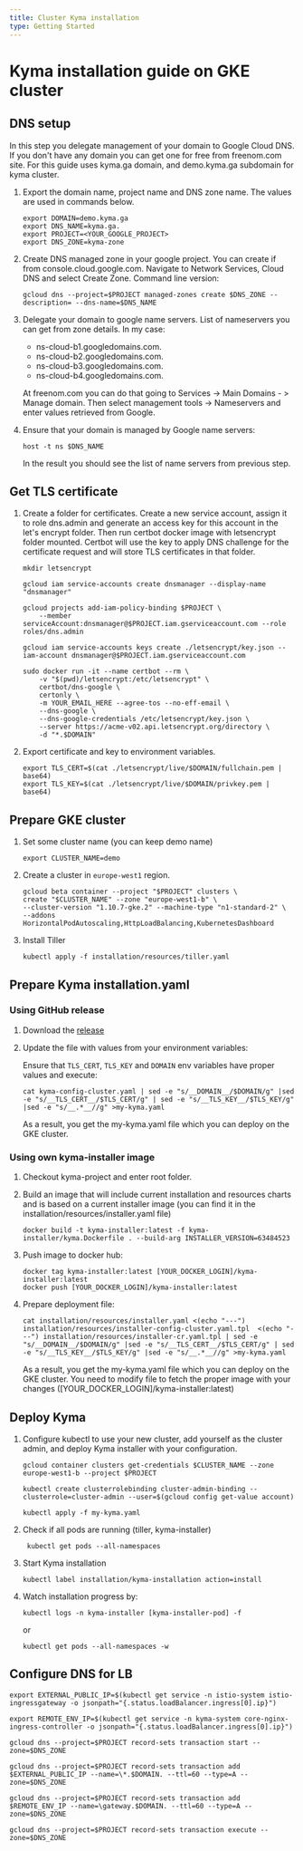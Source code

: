 ```yaml
---
title: Cluster Kyma installation
type: Getting Started
---
```


# Kyma installation guide on GKE cluster


## DNS setup

In this step you delegate management of your domain to Google Cloud DNS. If you don't have any domain you can get one for free from freenom.com site. For this guide uses kyma.ga domain, and demo.kyma.ga subdomain for kyma cluster.

1. Export the domain name, project name and DNS zone name. The values are used in commands below.

    ```
    export DOMAIN=demo.kyma.ga
    export DNS_NAME=kyma.ga.
    export PROJECT=<YOUR_GOOGLE_PROJECT>
    export DNS_ZONE=kyma-zone
    ```

2. Create DNS managed zone in your google project. You can create if from console.cloud.google.com. Navigate to Network Services, Cloud DNS and select Create Zone. Command line version:    
    
    ```
    gcloud dns --project=$PROJECT managed-zones create $DNS_ZONE --description= --dns-name=$DNS_NAME
    ```
    
3. Delegate your domain to google name servers. List of nameservers you can get from zone details. In my case:
    - ns-cloud-b1.googledomains.com.
    - ns-cloud-b2.googledomains.com.
    - ns-cloud-b3.googledomains.com.
    - ns-cloud-b4.googledomains.com.

    At freenom.com you can do that going to Services -> Main Domains - > Manage domain. Then select management tools -> Nameservers and enter values retrieved from Google.

4. Ensure that your domain is managed by Google name servers:
    ```
    host -t ns $DNS_NAME
    ```
    In the result you should see the list of name servers from previous step.

## Get TLS certificate

1. Create a folder for certificates. Create a new service account, assign it to role dns.admin and generate an access key for this account in the let's encrypt folder. Then run certbot docker image with letsencrypt folder mounted. Certbot will use the key to apply DNS challenge for the certificate request and will store TLS certificates in that folder.
    
    ```
    mkdir letsencrypt
    
    gcloud iam service-accounts create dnsmanager --display-name "dnsmanager"
    
    gcloud projects add-iam-policy-binding $PROJECT \
        --member serviceAccount:dnsmanager@$PROJECT.iam.gserviceaccount.com --role roles/dns.admin
    
    gcloud iam service-accounts keys create ./letsencrypt/key.json --iam-account dnsmanager@$PROJECT.iam.gserviceaccount.com
    
    sudo docker run -it --name certbot --rm \
        -v "$(pwd)/letsencrypt:/etc/letsencrypt" \
        certbot/dns-google \
        certonly \
        -m YOUR_EMAIL_HERE --agree-tos --no-eff-email \
        --dns-google \
        --dns-google-credentials /etc/letsencrypt/key.json \
        --server https://acme-v02.api.letsencrypt.org/directory \
        -d "*.$DOMAIN"
    ```

2. Export certificate and key to environment variables.

    ```
    export TLS_CERT=$(cat ./letsencrypt/live/$DOMAIN/fullchain.pem | base64)
    export TLS_KEY=$(cat ./letsencrypt/live/$DOMAIN/privkey.pem | base64)
    ```

## Prepare GKE cluster


1. Set some cluster name (you can keep demo name)

    ```
    export CLUSTER_NAME=demo
    ```
    
2. Create a cluster in `europe-west1` region.
    ```
    gcloud beta container --project "$PROJECT" clusters \
    create "$CLUSTER_NAME" --zone "europe-west1-b" \
    --cluster-version "1.10.7-gke.2" --machine-type "n1-standard-2" \
    --addons HorizontalPodAutoscaling,HttpLoadBalancing,KubernetesDashboard 
    ```
    
3. Install Tiller

    ```
    kubectl apply -f installation/resources/tiller.yaml
    ```


## Prepare Kyma installation.yaml

### Using GitHub release

1. Download the [release](https://github.com/kyma-project/kyma/releases/download/0.4.1/kyma-config-cluster.yaml)

2. Update the file with values from your environment variables:

    Ensure that `TLS_CERT`, `TLS_KEY` and `DOMAIN` env variables have proper values and execute:

    ```
    cat kyma-config-cluster.yaml | sed -e "s/__DOMAIN__/$DOMAIN/g" |sed -e "s/__TLS_CERT__/$TLS_CERT/g" | sed -e "s/__TLS_KEY__/$TLS_KEY/g" |sed -e "s/__.*__//g" >my-kyma.yaml
    ```

    As a result, you get the my-kyma.yaml file which you can deploy on the GKE cluster.
    

### Using own kyma-installer image

1. Checkout kyma-project and enter root folder.

2. Build an image that will include current installation and resources charts and is based on a current installer image (you can find it in the installation/resources/installer.yaml file)
    
    ```
    docker build -t kyma-installer:latest -f kyma-installer/kyma.Dockerfile . --build-arg INSTALLER_VERSION=63484523
    ```
    
3. Push image to docker hub:
    ```
    docker tag kyma-installer:latest [YOUR_DOCKER_LOGIN]/kyma-installer:latest
    docker push [YOUR_DOCKER_LOGIN]/kyma-installer:latest
    ```

4. Prepare deployment file:

    ```
    cat installation/resources/installer.yaml <(echo "---") installation/resources/installer-config-cluster.yaml.tpl  <(echo "---") installation/resources/installer-cr.yaml.tpl | sed -e "s/__DOMAIN__/$DOMAIN/g" |sed -e "s/__TLS_CERT__/$TLS_CERT/g" | sed -e "s/__TLS_KEY__/$TLS_KEY/g" |sed -e "s/__.*__//g" >my-kyma.yaml
    ```

    As a result, you get the my-kyma.yaml file which you can deploy on the GKE cluster.
    You need to modify file to fetch the proper image with your changes ([YOUR_DOCKER_LOGIN]/kyma-installer:latest)
    
    
## Deploy Kyma

1. Configure kubectl to use your new cluster, add yourself as the cluster admin, and deploy Kyma installer with your configuration.
    
    ```
    gcloud container clusters get-credentials $CLUSTER_NAME --zone europe-west1-b --project $PROJECT
    
    kubectl create clusterrolebinding cluster-admin-binding --clusterrole=cluster-admin --user=$(gcloud config get-value account)
    
    kubectl apply -f my-kyma.yaml
    ```

2. Check if all pods are running (tiller, kyma-installer)
    
    ```
     kubectl get pods --all-namespaces
    ```

3. Start Kyma installation
    
    ```
    kubectl label installation/kyma-installation action=install
    ```
    
4. Watch installation progress by:
    
    ```
    kubectl logs -n kyma-installer [kyma-installer-pod] -f
    ```
    
    or
    
    ```
    kubectl get pods --all-namespaces -w
    ```


## Configure DNS for LB

```
export EXTERNAL_PUBLIC_IP=$(kubectl get service -n istio-system istio-ingressgateway -o jsonpath="{.status.loadBalancer.ingress[0].ip}")

export REMOTE_ENV_IP=$(kubectl get service -n kyma-system core-nginx-ingress-controller -o jsonpath="{.status.loadBalancer.ingress[0].ip}")

gcloud dns --project=$PROJECT record-sets transaction start --zone=$DNS_ZONE

gcloud dns --project=$PROJECT record-sets transaction add $EXTERNAL_PUBLIC_IP --name=\*.$DOMAIN. --ttl=60 --type=A --zone=$DNS_ZONE

gcloud dns --project=$PROJECT record-sets transaction add $REMOTE_ENV_IP --name=\gateway.$DOMAIN. --ttl=60 --type=A --zone=$DNS_ZONE

gcloud dns --project=$PROJECT record-sets transaction execute --zone=$DNS_ZONE

```